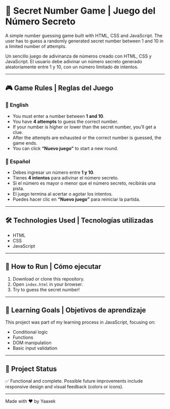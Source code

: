 # 🔢 Secret Number Game | Juego del Número Secreto

A simple number guessing game built with HTML, CSS and JavaScript. The user has to guess a randomly generated secret number between 1 and 10 in a limited number of attempts.

Un sencillo juego de adivinanza de números creado con HTML, CSS y JavaScript. El usuario debe adivinar un número secreto generado aleatoriamente entre 1 y 10, con un número limitado de intentos.

---

## 🎮 Game Rules | Reglas del Juego

### 📌 English
- You must enter a number between **1 and 10**.
- You have **4 attempts** to guess the correct number.
- If your number is higher or lower than the secret number, you’ll get a clue.
- After the attempts are exhausted or the correct number is guessed, the game ends.
- You can click **“Nuevo juego”** to start a new round.

### 📌 Español
- Debes ingresar un número entre **1 y 10**.
- Tienes **4 intentos** para adivinar el número secreto.
- Si el número es mayor o menor que el número secreto, recibirás una pista.
- El juego termina al acertar o agotar los intentos.
- Puedes hacer clic en **“Nuevo juego”** para reiniciar la partida.

---

## 🛠️ Technologies Used | Tecnologías utilizadas

- HTML
- CSS
- JavaScript

---

## 🚀 How to Run | Cómo ejecutar

1. Download or clone this repository.
2. Open `index.html` in your browser.
3. Try to guess the secret number!

---

## 🧠 Learning Goals | Objetivos de aprendizaje

This project was part of my learning process in JavaScript, focusing on:
- Conditional logic
- Functions
- DOM manipulation
- Basic input validation

---

## 📁 Project Status

✅ Functional and complete. Possible future improvements include responsive design and visual feedback (colors or icons).

---

Made with ❤️ by Yaaxek
